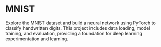 # MNIST

Explore the MNIST dataset and build a neural network using PyTorch to classify handwritten digits. This project includes data loading, model training, and evaluation, providing a foundation for deep learning experimentation and learning.